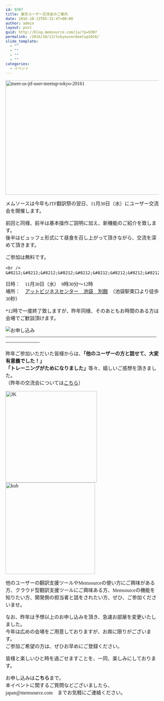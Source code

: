 ```yaml
---
id: 9307
title: 東京ユーザー交流会のご案内
date: 2016-10-13T05:32:47+00:00
author: admin
layout: post
guid: http://blog.memsource.com/ja/?p=9307
permalink: /2016/10/13/tokyousermeetup2016/
slide_template:
  - ""
  - ""
  - ""
  - ""
categories:
  - イベント
---
```

<div style="font-family: 'メイリオ', Meiryo, 'ヒラギノ角ゴ Pro W3'; font-size: medium;">
  <p>
    <a href="/wp-content/uploads/2016/10/meet-us-JTF-User-meetup-Tokyo-20161.png"><img class="alignnone size-large wp-image-9343" src="/wp-content/uploads/2016/10/meet-us-JTF-User-meetup-Tokyo-20161-1024x512.png" alt="meet-us-jtf-user-meetup-tokyo-20161" width="750" height="375" data-id="9343" /></a>
  </p>
  
  <p>
    メムソースは今年もJTF翻訳祭の翌日、11月30日（水）にユーザー交流会を開催します。
  </p>
  
  <p>
    前回と同様、前半は基本操作ご説明に加え、新機能のご紹介を致します。<br /> 後半はビュッフェ形式にて昼食を召し上がって頂きながら、交流を深めて頂きます。
  </p>
  
  <p>
    ご参加は無料です。
  </p>
  
  <p>
    <!--more-->
    
    <br /> &#8212;&#8212;&#8212;&#8212;&#8212;&#8212;&#8212;&#8212;&#8212;&#8212;&#8212;&#8212;&#8212;&#8212;&#8212;&#8212;&#8212;&#8212;&#8212;&#8212;&#8212;&#8212;&#8212;&#8212;&#8212;&#8212;&#8212;&#8212;&#8212;&#8212;&#8212;&#8212;&#8212;&#8212;&#8212;&#8212;&#8212;&#8212;
  </p>
  
  <p>
    日時：　11月30日（水）　9時30分～12時<br /> 場所：　<a href="http://abc-kaigishitsu.com/ikebukuro/access.html" target="_blank">アットビジネスセンター　池袋　別館</a>　（池袋駅東口より徒歩30秒）
  </p>
  
  <p>
    <span id="hs-cta-wrapper-64ba78c3-35cf-4dfc-b5aa-eac433c8c644" class="hs-cta-wrapper"><span id="hs-cta-64ba78c3-35cf-4dfc-b5aa-eac433c8c644" class="hs-cta-node hs-cta-64ba78c3-35cf-4dfc-b5aa-eac433c8c644">*12時で一度終了致しますが、昨年同様、そのあともお時間のある方は会場でご歓談頂けます。</span></span>
  </p>
  
  <p>
    <span id="hs-cta-wrapper-64ba78c3-35cf-4dfc-b5aa-eac433c8c644" class="hs-cta-wrapper"><span id="hs-cta-64ba78c3-35cf-4dfc-b5aa-eac433c8c644" class="hs-cta-node hs-cta-64ba78c3-35cf-4dfc-b5aa-eac433c8c644"><img id="hs-cta-img-64ba78c3-35cf-4dfc-b5aa-eac433c8c644" class="hs-cta-img alignleft" style="border-width: 0px;" src="https://www.memsource.com/wp-content/uploads/2016/10/64ba78c3-35cf-4dfc-b5aa-eac433c8c644.png" alt='お申し込み' /></span></span>&#8212;&#8212;&#8212;&#8212;&#8212;&#8212;&#8212;&#8212;&#8212;&#8212;&#8212;&#8212;&#8212;&#8212;&#8212;&#8212;&#8212;&#8212;&#8212;&#8212;&#8212;&#8212;&#8212;&#8212;&#8212;&#8212;&#8212;&#8212;&#8212;&#8212;&#8212;&#8212;&#8212;&#8212;&#8212;&#8212;&#8212;&#8212;
  </p>
  
  <p>
    昨年ご参加いただいた皆様からは、<strong>「他のユーザーの方と話せて、大変有意義でした！」</strong><br /> <strong> 「トレーニングがためになりました」</strong>等々、嬉しいご感想を頂きました。<br /> （昨年の交流会については<a href="/ja/%e6%9d%b1%e4%ba%ac%e3%81%ab%e3%81%a6%e3%83%88%e3%83%ac%e3%83%bc%e3%83%8b%e3%83%b3%e3%82%b0%e3%83%bb%e3%83%a6%e3%83%bc%e3%82%b6%e3%83%bc%e4%ba%a4%e6%b5%81%e4%bc%9a%e3%82%92%e9%96%8b%e5%82%ac%e3%81%97/" target="_blank">こちら</a>）
  </p>
  
  <p>
    <a href="/wp-content/uploads/2015/12/JK.jpg"><img class="alignnone size-medium wp-image-5549" src="/wp-content/uploads/2015/12/JK-300x300.jpg" sizes="(max-width: 300px) 100vw, 300px" srcset="/wp-content/uploads/2015/12/JK-300x300.jpg 300w, /wp-content/uploads/2015/12/JK-150x150.jpg 150w, /wp-content/uploads/2015/12/JK-450x450.jpg 450w, /wp-content/uploads/2015/12/JK-80x80.jpg 80w, /wp-content/uploads/2015/12/JK-260x260.jpg 260w, /wp-content/uploads/2015/12/JK-50x50.jpg 50w, /wp-content/uploads/2015/12/JK.jpg 575w" alt="JK" width="300" height="300" data-id="5549" /> <img class="alignnone size-medium wp-image-5547" src="/wp-content/uploads/2015/12/kub-294x300.jpg" sizes="(max-width: 294px) 100vw, 294px" srcset="/wp-content/uploads/2015/12/kub-294x300.jpg 294w, /wp-content/uploads/2015/12/kub-260x265.jpg 260w, /wp-content/uploads/2015/12/kub-49x50.jpg 49w, /wp-content/uploads/2015/12/kub.jpg 584w" alt="kub" width="294" height="300" data-id="5547" /></a>
  </p>
  
  <p>
    他のユーザーの翻訳支援ツールやMemsourceの使い方にご興味がある方、クラウド型翻訳支援ツールにご興味ある方、Memsourceの機能を知りたい方、開発側の担当者と話をされたい方、ぜひ、ご参加くださいませ。
  </p>
  
  <p>
    なお、昨年は予想以上のお申し込みを頂き、急遽お部屋を変更いたしました。<br /> 今年は広めの会場をご用意しておりますが、お席に限りがございます。<br /> ご参加ご希望の方は、ぜひお早めにご登録ください。
  </p>
  
  <p>
    皆様と楽しいひと時を過ごせますことを、一同、楽しみにしております。
  </p>
  
  <p>
    お申し込みは<strong>こちら</strong>まで。<br /> 本イベントに関するご質問などございましたら、　japan@<span style="display: none;">ダミーテキスト</span>memsource.com　までお気軽にご連絡ください。
  </p>
</div>